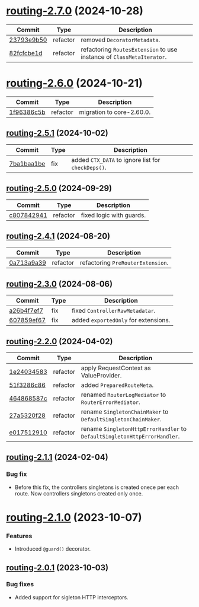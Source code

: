 <a name="routing-2.7.0"></a>
# [routing-2.7.0](https://github.com/ditsmod/ditsmod/releases/tag/routing-2.7.0) (2024-10-28)

| Commit | Type | Description |
| -- | -- | -- |
| [23793e9b50](https://github.com/ditsmod/ditsmod/commit/23793e9b50ff582048c) | refactor | removed `DecoratorMetadata`. |
| [82fcfcbe1d](https://github.com/ditsmod/ditsmod/commit/82fcfcbe1d2fc4a91f1a) | refactor | refactoring `RoutesExtension` to use instance of `ClassMetaIterator`. |

<a name="routing-2.6.0"></a>
# [routing-2.6.0](https://github.com/ditsmod/ditsmod/releases/tag/routing-2.6.0) (2024-10-21)

| Commit | Type | Description |
| -- | -- | -- |
| [1f96386c5b](https://github.com/ditsmod/ditsmod/commit/1f96386c5b58b998) | refactor | migration to core-2.60.0. |

<a name="routing-2.5.1"></a>
## [routing-2.5.1](https://github.com/ditsmod/ditsmod/releases/tag/routing-2.5.1) (2024-10-02)

| Commit | Type | Description |
| -- | -- | -- |
| [7ba1baa1be](https://github.com/ditsmod/ditsmod/commit/7ba1baa1bea0e6173) | fix | added `CTX_DATA` to ignore list for `checkDeps()`. |

<a name="routing-2.5.0"></a>
## [routing-2.5.0](https://github.com/ditsmod/ditsmod/releases/tag/routing-2.5.0) (2024-09-29)

| Commit | Type | Description |
| -- | -- | -- |
| [c807842941](https://github.com/ditsmod/ditsmod/commit/c8078429411929d520) | refactor | fixed logic with guards. |

<a name="routing-2.4.1"></a>
## [routing-2.4.1](https://github.com/ditsmod/ditsmod/releases/tag/routing-2.4.1) (2024-08-20)

| Commit | Type | Description |
| -- | -- | -- |
| [0a713a9a39](https://github.com/ditsmod/ditsmod/commit/0a713a9a39273b) | refactor | refactoring `PreRouterExtension`. |

<a name="routing-2.3.0"></a>
## [routing-2.3.0](https://github.com/ditsmod/ditsmod/releases/tag/routing-2.3.0) (2024-08-06)

| Commit | Type | Description |
| -- | -- | -- |
| [a26b4f7ef7](https://github.com/ditsmod/ditsmod/commit/a26b4f7ef75d99805) | fix | fixed `ControllerRawMetadatar`. |
| [607859ef67](https://github.com/ditsmod/ditsmod/commit/607859ef677ddd728) | fix | added `exportedOnly` for extensions. |


<a name="routing-2.2.0"></a>
## [routing-2.2.0](https://github.com/ditsmod/ditsmod/releases/tag/routing-2.2.0) (2024-04-02)

| Commit | Type | Description |
| -- | -- | -- |
| [1e24034583](https://github.com/ditsmod/ditsmod/commit/1e24034583f5ccb6afa27f75ded6a178310a83ae) | refactor | apply RequestContext as ValueProvider. |
| [51f3286c86](https://github.com/ditsmod/ditsmod/commit/51f3286c860e3266c5ad6cd6191603970a69aa90) | refactor | added `PreparedRouteMeta`. |
| [464868587c](https://github.com/ditsmod/ditsmod/commit/464868587c2ba6ccff9b1739d7095e84816ac250) | refactor | renamed `RouterLogMediator` to `RouterErrorMediator`. |
| [27a5320f28](https://github.com/ditsmod/ditsmod/commit/27a5320f28a5d6ddb4e8660168303150404b5a4f) | refactor | rename `SingletonChainMaker` to `DefaultSingletonChainMaker`. |
| [e017512910](https://github.com/ditsmod/ditsmod/commit/e017512910bdb5448f9416c1bed359074e9fa836) | refactor | rename `SingletonHttpErrorHandler` to `DefaultSingletonHttpErrorHandler`. |

<a name="routing-2.1.1"></a>
## [routing-2.1.1](https://github.com/ditsmod/ditsmod/releases/tag/routing-2.1.1) (2024-02-04)

### Bug fix

- Before this fix, the controllers singletons is created onece per each route. Now controllers singletons created only once.

<a name="routing-2.1.0"></a>
# [routing-2.1.0](https://github.com/ditsmod/ditsmod/releases/tag/routing-2.1.0) (2023-10-07)

### Features

- Introduced `@guard()` decorator.

<a name="routing-2.0.1"></a>
## [routing-2.0.1](https://github.com/ditsmod/ditsmod/releases/tag/routing-2.0.1) (2023-10-03)

### Bug fixes

- Added support for sigleton HTTP interceptors.
